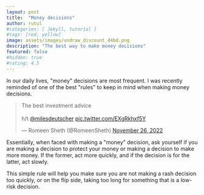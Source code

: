 ```yaml
---
layout: post
title:  "Money decisions"
author: rutul
#categories: [ Jekyll, tutorial ]
#tags: [red, yellow]
image: assets/images/undraw_discount_d4bd.png
description: "The best way to make money decisions"
featured: false
#hidden: true
#rating: 4.5
---
```


In our daily lives, "money" decisions are most frequent. I was recently reminded of one of the best "rules" to keep in mind when making money decisions. 

<blockquote class="twitter-tweet"><p lang="en" dir="ltr">The best investment advice<br><br>h/t <a href="https://twitter.com/milesdeutscher?ref_src=twsrc%5Etfw">@milesdeutscher</a> <a href="https://t.co/EXgRkhxf5Y">pic.twitter.com/EXgRkhxf5Y</a></p>&mdash; Romeen Sheth (@RomeenSheth) <a href="https://twitter.com/RomeenSheth/status/1596415913892667393?ref_src=twsrc%5Etfw">November 26, 2022</a></blockquote> <script async src="https://platform.twitter.com/widgets.js" charset="utf-8"></script>

Essentially, when faced with making a "money" decision, ask yourself if you are making a decision to protect your money or making a decision to make more money. If the former, act more quickly, and if the decision is for the latter, act slowly. 

This simple rule will help you make sure you are not making a rash decision too quickly, or on the flip side, taking too long for something that is a low-risk decision.
